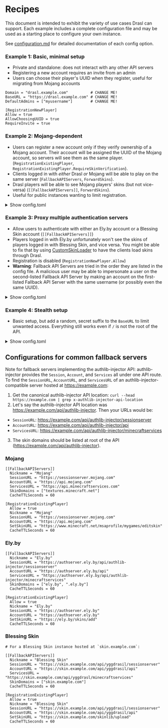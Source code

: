 # Recipes

This document is intended to exhibit the variety of use cases Drasl can support.
Each example includes a complete configuration file and may be used as a starting place to configure your own instance.

See [configuration.md](./configuration.md) for detailed documentation of each config option.

### Example 1: Basic, minimal setup

- Private and standalone: does not interact with any other API servers
- Registering a new account requires an invite from an admin
- Users can choose their player's UUID when they register, useful for migrating from Mojang accounts

```
Domain = "drasl.example.com"          # CHANGE ME!
BaseURL = "https://drasl.example.com" # CHANGE ME!
DefaultAdmins = ["myusername"]        # CHANGE ME!

[RegistrationNewPlayer]
Allow = true
AllowChoosingUUID = true
RequireInvite = true
```

### Example 2: Mojang-dependent

- Users can register a new account only if they verify ownership of a Mojang account. Their account will be assigned the UUID of the Mojang account, so servers will see them as the same player. (`RegistrationExistingPlayer`, `RegistrationExistingPlayer.RequireSkinVerification`).
- Clients logged in with _either_ Drasl _or_ Mojang will be able to play on the same server (`FallbackAPIServers`, `ForwardSkins`).
- Drasl players will be able to see Mojang players' skins (but not vice-versa) (`[[FallbackAPIServers]]`, `ForwardSkins`).
- Useful for public instances wanting to limit registration.

<details>
<summary>Show config.toml</summary>

```
Domain = "drasl.example.com"          # CHANGE ME!
BaseURL = "https://drasl.example.com" # CHANGE ME!
DefaultAdmins = ["myusername"]        # CHANGE ME!

ForwardSkins = true
AllowChangingPlayerName = false

[RegistrationNewPlayer]
Allow = false

[RegistrationExistingPlayer]
  Allow = true
  Nickname = "Mojang"
  SessionURL = "https://sessionserver.mojang.com"
  AccountURL = "https://api.mojang.com"
  SetSkinURL = "https://www.minecraft.net/msaprofile/mygames/editskin"
  RequireSkinVerification = true

[[FallbackAPIServers]]
  Nickname = "Mojang"
  SessionURL = "https://sessionserver.mojang.com"
  AccountURL = "https://api.mojang.com"
  ServicesURL = "https://api.minecraftservices.com"
  SkinDomains = ["textures.minecraft.net"]
  CacheTTLSeconds = 60
```

</details>

### Example 3: Proxy multiple authentication servers

- Allow users to authenticate with either an Ely.by account or a Blessing Skin account (`[[FallbackAPIServers]]`)
- Players logged in with Ely.by unfortunately won't see the skins of players logged in with Blessing Skin, and vice versa. You might be able to fix that by using [CustomSkinLoader](https://github.com/xfl03/MCCustomSkinLoader) to have the clients load skins through Drasl.
- Registration is disabled (`RegistrationNewPlayer.Allow`)
- **Warning**: Fallback API Servers are tried in the order they are listed in the config file. A malicious user may be able to impersonate a user on the second-listed Fallback API Server by making an account on the first-listed Fallback API Server with the same username (or possibly even the same UUID).

<details>
<summary>Show config.toml</summary>

```
Domain = "drasl.example.com"          # CHANGE ME!
BaseURL = "https://drasl.example.com" # CHANGE ME!
DefaultAdmins = ["myusername"]        # CHANGE ME!

[RegistrationNewPlayer]
Allow = false

[[FallbackAPIServers]]
  Nickname = "Ely.by"
  SessionURL = "https://account.ely.by/api/authlib-injector/sessionserver"
  AccountURL = "https://account.ely.by/api"
  ServicesURL = "https://account.ely.by/api/authlib-injector/minecraftservices"
  SkinDomains = ["ely.by", ".ely.by"]
  CacheTTLSeconds = 60

[[FallbackAPIServers]]
  Nickname = "Blessing Skin"
  SessionURL = "https://skin.example.net/api/yggdrasil/sessionserver"
  AccountURL = "https://skin.example.net/api/yggdrasil/api"
  ServicesURL = "https://skin.example.net/api/yggdrasl/minecraftservices"
  SkinDomains = ["skin.example.net"]
  CacheTTLSeconds = 60
```

</details>

### Example 4: Stealth setup

- Basic setup, but add a random, secret suffix to the `BaseURL` to limit unwanted access. Everything still works even if `/` is not the root of the API.

<details>

<summary>Show config.toml</summary>

```
Domain = "drasl.example.com"                  # CHANGE ME!
BaseURL = "https://drasl.example.com/jaek7iNe # CHANGE ME!
DefaultAdmins = ["myusername"]                # CHANGE ME!

[RegistrationNewPlayer]
Allow = true
AllowChoosingUUID = true
RequireInvite = true
```

</details>

## Configurations for common fallback servers

Note for fallback servers implementing the authlib-injector API: authlib-injector provides the `Session`, `Account`, and `Services` all under one API route. To find the `SessionURL`, `AccountURL`, and `ServicesURL` of an authlib-injector-compatible server hosted at https://example.com:

1. Get the canonical authlib-injector API location: `curl --head https://example.com | grep x-authlib-injector-api-location`
2. Let's say the authlib-injector API location was https://example.com/api/authlib-injector. Then your URLs would be:

- `SessionURL`: https://example.com/api/authlib-injector/sessionserver
- `AccountURL`: https://example.com/api/authlib-injector/api
- `ServicesURL`: https://example.com/api/authlib-injector/minecraftservices

3. The skin domains should be listed at root of the API (https://example.com/api/authlib-injector).

### Mojang

```
[[FallbackAPIServers]]
  Nickname = "Mojang"
  SessionURL = "https://sessionserver.mojang.com"
  AccountURL = "https://api.mojang.com"
  ServicesURL = "https://api.minecraftservices.com"
  SkinDomains = ["textures.minecraft.net"]
  CacheTTLSeconds = 60

[RegistrationExistingPlayer]
  Allow = true
  Nickname = "Mojang"
  SessionURL = "https://sessionserver.mojang.com"
  AccountURL = "https://api.mojang.com"
  SetSkinURL = "https://www.minecraft.net/msaprofile/mygames/editskin"
  CacheTTLSeconds = 60
```

### Ely.by

```
[[FallbackAPIServers]]
  Nickname = "Ely.by"
  SessionURL = "https://authserver.ely.by/api/authlib-injector/sessionserver"
  AccountURL = "https://authserver.ely.by/api"
  ServicesURL = "https://authserver.ely.by/api/authlib-injector/minecraftservices"
  SkinDomains = ["ely.by", ".ely.by"]
  CacheTTLSeconds = 60

[RegistrationExistingPlayer]
  Allow = true
  Nickname = "Ely.by"
  SessionURL = "https://authserver.ely.by"
  AccountURL = "https://authserver.ely.by"
  SetSkinURL = "https://ely.by/skins/add"
  CacheTTLSeconds = 60
```

### Blessing Skin

```
# For a Blessing Skin instance hosted at `skin.example.com`:

[[FallbackAPIServers]]
  Nickname = "Blessing Skin"
  SessionURL = "https://skin.example.com/api/yggdrasil/sessionserver"
  AccountURL = "https://skin.example.com/api/yggdrasil/api"
  ServicesURL = "https://skin.example.com/api/yggdrasl/minecraftservices"
  SkinDomains = ["skin.example.com"]
  CacheTTLSeconds = 60

[RegistrationExistingPlayer]
  Allow = true
  Nickname = "Blessing Skin"
  SessionURL = "https://skin.example.com/api/yggdrasil/sessionserver"
  AccountURL = "https://skin.example.com/api/yggdrasil/api"
  SetSkinURL = "https://skin.example.com/skinlib/upload"
  CacheTTLSeconds = 60

```
